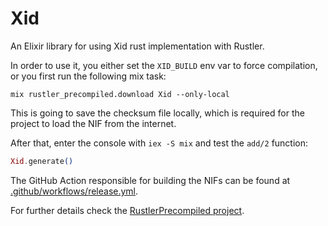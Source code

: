 # Xid

An Elixir library for using Xid rust implementation with Rustler.

In order to use it, you either set the `XID_BUILD` env var
to force compilation, or you first run the following mix task:

    mix rustler_precompiled.download Xid --only-local

This is going to save the checksum file locally, which is required for the project to
load the NIF from the internet.

After that, enter the console with `iex -S mix` and test the `add/2` function:

```elixir
Xid.generate()
```

The GitHub Action responsible for building the NIFs can be found at [.github/workflows/release.yml](https://github.com/zoonect/xid/blob/main/.github/workflows/release.yml).

For further details check the [RustlerPrecompiled project](https://github.com/philss/rustler_precompiled).
